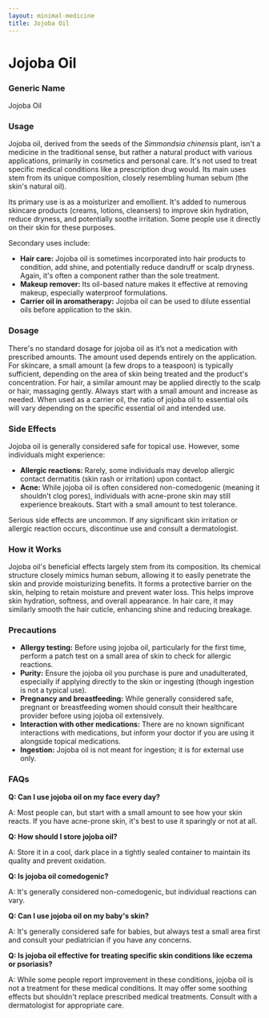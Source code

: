 ```yaml
---
layout: minimal-medicine
title: Jojoba Oil
---
```


# Jojoba Oil
### Generic Name
Jojoba Oil

### Usage

Jojoba oil, derived from the seeds of the *Simmondsia chinensis* plant, isn't a medicine in the traditional sense, but rather a natural product with various applications, primarily in cosmetics and personal care.  It's not used to treat specific medical conditions like a prescription drug would.  Its main uses stem from its unique composition, closely resembling human sebum (the skin's natural oil).

Its primary use is as a moisturizer and emollient. It's added to numerous skincare products (creams, lotions, cleansers) to improve skin hydration, reduce dryness, and potentially soothe irritation.  Some people use it directly on their skin for these purposes.

Secondary uses include:

* **Hair care:**  Jojoba oil is sometimes incorporated into hair products to condition, add shine, and potentially reduce dandruff or scalp dryness.  Again, it's often a component rather than the sole treatment.
* **Makeup remover:**  Its oil-based nature makes it effective at removing makeup, especially waterproof formulations.
* **Carrier oil in aromatherapy:** Jojoba oil can be used to dilute essential oils before application to the skin.


### Dosage

There's no standard dosage for jojoba oil as it’s not a medication with prescribed amounts. The amount used depends entirely on the application. For skincare, a small amount (a few drops to a teaspoon) is typically sufficient, depending on the area of skin being treated and the product's concentration. For hair, a similar amount may be applied directly to the scalp or hair, massaging gently.  Always start with a small amount and increase as needed.  When used as a carrier oil, the ratio of jojoba oil to essential oils will vary depending on the specific essential oil and intended use.

### Side Effects

Jojoba oil is generally considered safe for topical use. However, some individuals might experience:

* **Allergic reactions:**  Rarely, some individuals may develop allergic contact dermatitis (skin rash or irritation) upon contact.
* **Acne:**  While jojoba oil is often considered non-comedogenic (meaning it shouldn't clog pores), individuals with acne-prone skin may still experience breakouts.  Start with a small amount to test tolerance.


Serious side effects are uncommon.  If any significant skin irritation or allergic reaction occurs, discontinue use and consult a dermatologist.

### How it Works

Jojoba oil's beneficial effects largely stem from its composition.  Its chemical structure closely mimics human sebum, allowing it to easily penetrate the skin and provide moisturizing benefits. It forms a protective barrier on the skin, helping to retain moisture and prevent water loss.  This helps improve skin hydration, softness, and overall appearance.  In hair care, it may similarly smooth the hair cuticle, enhancing shine and reducing breakage.

### Precautions

* **Allergy testing:** Before using jojoba oil, particularly for the first time, perform a patch test on a small area of skin to check for allergic reactions.
* **Purity:** Ensure the jojoba oil you purchase is pure and unadulterated, especially if applying directly to the skin or ingesting (though ingestion is not a typical use).
* **Pregnancy and breastfeeding:** While generally considered safe, pregnant or breastfeeding women should consult their healthcare provider before using jojoba oil extensively.
* **Interaction with other medications:** There are no known significant interactions with medications, but inform your doctor if you are using it alongside topical medications.
* **Ingestion:** Jojoba oil is not meant for ingestion; it is for external use only.


### FAQs

**Q: Can I use jojoba oil on my face every day?**

A: Most people can, but start with a small amount to see how your skin reacts.  If you have acne-prone skin, it's best to use it sparingly or not at all.


**Q: How should I store jojoba oil?**

A: Store it in a cool, dark place in a tightly sealed container to maintain its quality and prevent oxidation.


**Q: Is jojoba oil comedogenic?**

A: It's generally considered non-comedogenic, but individual reactions can vary.


**Q:  Can I use jojoba oil on my baby's skin?**

A: It's generally considered safe for babies, but always test a small area first and consult your pediatrician if you have any concerns.

**Q: Is jojoba oil effective for treating specific skin conditions like eczema or psoriasis?**

A:  While some people report improvement in these conditions, jojoba oil is not a treatment for these medical conditions.  It may offer some soothing effects but shouldn't replace prescribed medical treatments.  Consult with a dermatologist for appropriate care.
